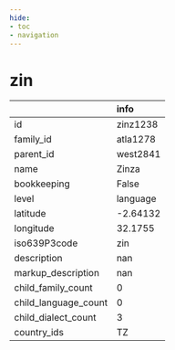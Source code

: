 ```yaml
---
hide:
- toc
- navigation
---
```

# zin
|                      | info     |
|:---------------------|:---------|
| id                   | zinz1238 |
| family_id            | atla1278 |
| parent_id            | west2841 |
| name                 | Zinza    |
| bookkeeping          | False    |
| level                | language |
| latitude             | -2.64132 |
| longitude            | 32.1755  |
| iso639P3code         | zin      |
| description          | nan      |
| markup_description   | nan      |
| child_family_count   | 0        |
| child_language_count | 0        |
| child_dialect_count  | 3        |
| country_ids          | TZ       |